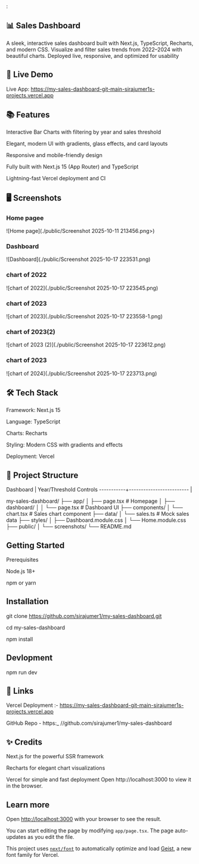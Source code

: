 :

## 📊 Sales Dashboard
A sleek, interactive sales dashboard built with Next.js, TypeScript, Recharts, and modern CSS. Visualize and filter sales trends from 2022–2024 with beautiful charts. Deployed live, responsive, and optimized for usability

## 🚀 Live Demo
Live App:  https://my-sales-dashboard-git-main-sirajumer1s-projects.vercel.app


## 📚 Features
Interactive Bar Charts with filtering by year and sales threshold

Elegant, modern UI with gradients, glass effects, and card layouts

Responsive and mobile-friendly design

Fully built with Next.js 15 (App Router) and TypeScript

Lightning-fast Vercel deployment and CI

## 🖥️ Screenshots

### Home pagee 
![Home page](./public/Screenshot 2025-10-11 213456.png>)

### Dashboard 
![Dashboard](./public/Screenshot 2025-10-17 223531.png)

### chart of 2022
![chart of 2022](./public/Screenshot 2025-10-17 223545.png)

### chart of 2023
![chart of 2023](./public/Screenshot 2025-10-17 223558-1.png)

### chart of 2023(2)
![chart of 2023 (2)](./public/Screenshot 2025-10-17 223612.png)

### chart of 2023
![chart of 2024](./public/Screenshot 2025-10-17 223713.png)
## 🛠️ Tech Stack
Framework: Next.js 15

Language: TypeScript

Charts: Recharts

Styling: Modern CSS with gradients and effects

Deployment: Vercel

## 📂 Project Structure

Dashboard  |  Year/Threshold Controls
-----------+-------------------------
           |                         

my-sales-dashboard/
├── app/
│   ├── page.tsx         # Homepage
│   ├── dashboard/
│   │   └── page.tsx     # Dashboard UI
├── components/
│   └── chart.tsx        # Sales chart component
├── data/
│   └── sales.ts         # Mock sales data
├── styles/
│   ├── Dashboard.module.css
│   └── Home.module.css
├── public/
│   └── screenshots/
└── README.md

## Getting Started

Prerequisites

Node.js 18+

npm or yarn

## Installation

git clone https://github.com/sirajumer1/my-sales-dashboard.git

cd my-sales-dashboard

npm install

## Devlopment

npm run dev

## 🔗 Links

Vercel Deployment :-  https://my-sales-dashboard-git-main-sirajumer1s-projects.vercel.app


GitHub Repo - https:_ //github.com/sirajumer1/my-sales-dashboard

## ✨ Credits

Next.js for the powerful SSR framework

Recharts for elegant chart visualizations

Vercel for simple and fast deployment
Open http://localhost:3000 to view it in the browser.

## Learn more
Open [http://localhost:3000](http://localhost:3000) with your browser to see the result.

You can start editing the page by modifying `app/page.tsx`. The page auto-updates as you edit the file.

This project uses [`next/font`](https://nextjs.org/docs/app/building-your-application/optimizing/fonts) to automatically optimize and load [Geist](https://vercel.com/font), a new font family for Vercel.

